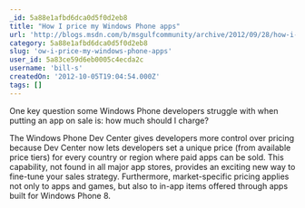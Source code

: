```yaml
---
_id: 5a88e1afbd6dca0d5f0d2eb8
title: "How I price my Windows Phone apps"
url: 'http://blogs.msdn.com/b/msgulfcommunity/archive/2012/09/28/how-i-price-my-windows-phone-apps.aspx'
category: 5a88e1afbd6dca0d5f0d2eb8
slug: 'ow-i-price-my-windows-phone-apps'
user_id: 5a83ce59d6eb0005c4ecda2c
username: 'bill-s'
createdOn: '2012-10-05T19:04:54.000Z'
tags: []
---
```


One key question some Windows Phone developers struggle with when putting an app on sale is: how much should I charge?

The Windows Phone Dev Center gives developers more control over pricing because Dev Center now lets developers set a unique price (from available price tiers) for every country or region where paid apps can be sold. This capability, not found in all major app stores, provides an exciting new way to fine-tune your sales strategy. Furthermore, market-specific pricing applies not only to apps and games, but also to in-app items offered through apps built for Windows Phone 8.
